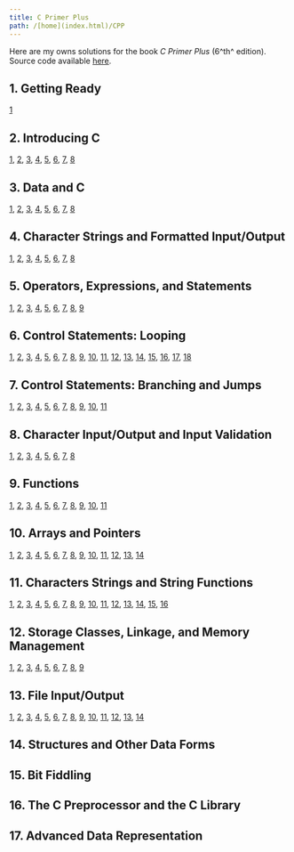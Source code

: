```yaml
---
title: C Primer Plus
path: /[home](index.html)/CPP
---
```


Here are my owns solutions for the book <cite>C Primer Plus</cite> (6^th^ edition).  
Source code available [here](https://github.com/Smatchcube/C-Primer-Plus-Answers).

## 1. Getting Ready

[1](CPP/01.1.html)

## 2. Introducing C

[1](CPP/02.1.html),
[2](CPP/02.2.html),
[3](CPP/02.3.html),
[4](CPP/02.4.html),
[5](CPP/02.5.html),
[6](CPP/02.6.html),
[7](CPP/02.7.html),
[8](CPP/02.8.html)

## 3. Data and C

[1](CPP/03.1.html),
[2](CPP/03.2.html),
[3](CPP/03.3.html),
[4](CPP/03.4.html),
[5](CPP/03.5.html),
[6](CPP/03.6.html),
[7](CPP/03.7.html),
[8](CPP/03.8.html)

## 4. Character Strings and Formatted Input/Output

[1](CPP/04.1.html),
[2](CPP/04.2.html),
[3](CPP/04.3.html),
[4](CPP/04.4.html),
[5](CPP/04.5.html),
[6](CPP/04.6.html),
[7](CPP/04.7.html),
[8](CPP/04.8.html)

## 5. Operators, Expressions, and Statements

[1](CPP/05.1.html),
[2](CPP/05.2.html),
[3](CPP/05.3.html),
[4](CPP/05.4.html),
[5](CPP/05.5.html),
[6](CPP/05.6.html),
[7](CPP/05.7.html),
[8](CPP/05.8.html),
[9](CPP/05.9.html)

## 6. Control Statements: Looping

[1](CPP/06.01.html),
[2](CPP/06.02.html),
[3](CPP/06.03.html),
[4](CPP/06.04.html),
[5](CPP/06.05.html),
[6](CPP/06.06.html),
[7](CPP/06.07.html),
[8](CPP/06.08.html),
[9](CPP/06.09.html),
[10](CPP/06.10.html),
[11](CPP/06.11.html),
[12](CPP/06.12.html),
[13](CPP/06.13.html),
[14](CPP/06.14.html),
[15](CPP/06.15.html),
[16](CPP/06.16.html),
[17](CPP/06.17.html),
[18](CPP/06.18.html)

## 7. Control Statements: Branching and Jumps

[1](CPP/07.01.html),
[2](CPP/07.02.html),
[3](CPP/07.03.html),
[4](CPP/07.04.html),
[5](CPP/07.05.html),
[6](CPP/07.06.html),
[7](CPP/07.07.html),
[8](CPP/07.08.html),
[9](CPP/07.09.html),
[10](CPP/07.10.html),
[11](CPP/07.11.html)

## 8. Character Input/Output and Input Validation

[1](CPP/08.1.html),
[2](CPP/08.2.html),
[3](CPP/08.3.html),
[4](CPP/08.4.html),
[5](CPP/08.5.html),
[6](CPP/08.6.html),
[7](CPP/08.7.html),
[8](CPP/08.8.html)

## 9. Functions

[1](CPP/09.01.html),
[2](CPP/09.02.html),
[3](CPP/09.03.html),
[4](CPP/09.04.html),
[5](CPP/09.05.html),
[6](CPP/09.06.html),
[7](CPP/09.07.html),
[8](CPP/09.08.html),
[9](CPP/09.09.html),
[10](CPP/09.10.html),
[11](CPP/09.11.html)

## 10. Arrays and Pointers

[1](CPP/10.01.html),
[2](CPP/10.02.html),
[3](CPP/10.03.html),
[4](CPP/10.04.html),
[5](CPP/10.05.html),
[6](CPP/10.06.html),
[7](CPP/10.07.html),
[8](CPP/10.08.html),
[9](CPP/10.09.html),
[10](CPP/10.10.html),
[11](CPP/10.11.html),
[12](CPP/10.12.html),
[13](CPP/10.13.html),
[14](CPP/10.14.html)

## 11. Characters Strings and String Functions

[1](CPP/11.01.html),
[2](CPP/11.02.html),
[3](CPP/11.03.html),
[4](CPP/11.04.html),
[5](CPP/11.05.html),
[6](CPP/11.06.html),
[7](CPP/11.07.html),
[8](CPP/11.08.html),
[9](CPP/11.09.html),
[10](CPP/11.10.html),
[11](CPP/11.11.html),
[12](CPP/11.12.html),
[13](CPP/11.13.html),
[14](CPP/11.14.html),
[15](CPP/11.15.html),
[16](CPP/11.16.html)

## 12. Storage Classes, Linkage, and Memory Management

[1](CPP/12.1.html),
[2](CPP/12.2.html),
[3](CPP/12.3.html),
[4](CPP/12.4.html),
[5](CPP/12.5.html),
[6](CPP/12.6.html),
[7](CPP/12.7.html),
[8](CPP/12.8.html),
[9](CPP/12.9.html)

## 13. File Input/Output

[1](CPP/13.01.html),
[2](CPP/13.02.html),
[3](CPP/13.03.html),
[4](CPP/13.04.html),
[5](CPP/13.05.html),
[6](CPP/13.06.html),
[7](CPP/13.07.html),
[8](CPP/13.08.html),
[9](CPP/13.09.html),
[10](CPP/13.10.html),
[11](CPP/13.11.html),
[12](CPP/13.12.html),
[13](CPP/13.13.html),
[14](CPP/13.14.html)

## 14. Structures and Other Data Forms

## 15. Bit Fiddling

## 16. The C Preprocessor and the C Library

## 17. Advanced Data Representation
